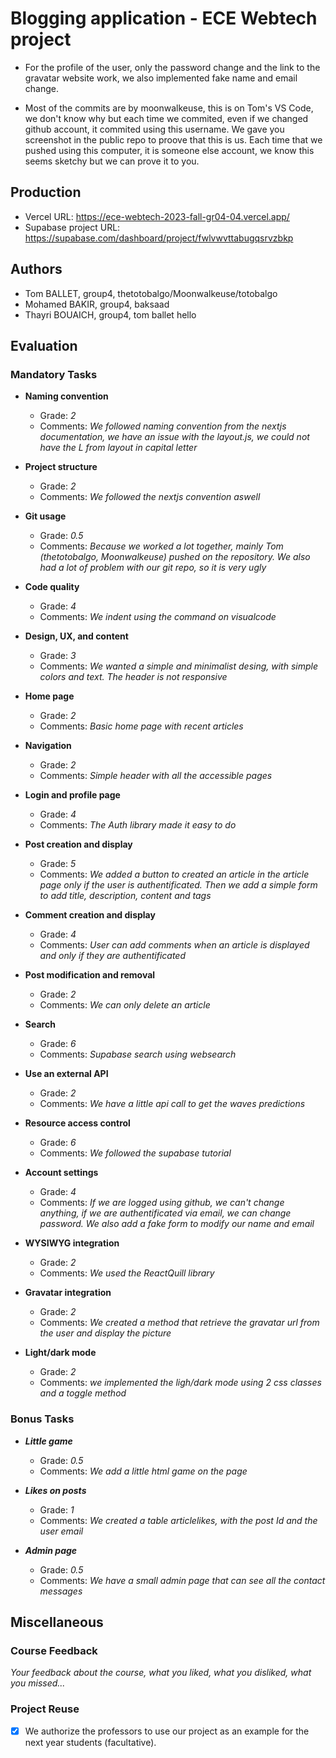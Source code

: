 # Blogging application - ECE Webtech project

- For the profile of the user, only the password change and the link to the gravatar website work, we also implemented fake name and email change.

- Most of the commits are by moonwalkeuse, this is on Tom's VS Code, we don't know why but each time we commited, even if we changed github account, it commited using this username. We gave you screenshot in the public repo to proove that this is us. Each time that we pushed using this computer, it is someone else account, we know this seems sketchy but we can prove it to you.

## Production 

- Vercel URL: https://ece-webtech-2023-fall-gr04-04.vercel.app/
- Supabase project URL: https://supabase.com/dashboard/project/fwlvwvttabugqsrvzbkp

## Authors

- Tom BALLET, group4, thetotobalgo/Moonwalkeuse/totobalgo
- Mohamed BAKIR, group4, baksaad
- Thayri BOUAICH, group4, tom ballet hello

## Evaluation

### Mandatory Tasks

* **Naming convention**
  * Grade: *2*
  * Comments: *We followed naming convention from the nextjs documentation, we have an issue with the layout.js, we could not have the L from layout in capital letter*
* **Project structure**
  * Grade: *2*
  * Comments: *We followed the nextjs convention aswell*
* **Git usage**
  * Grade: *0.5*
  * Comments: *Because we worked a lot together, mainly Tom (thetotobalgo, Moonwalkeuse) pushed on the repository. We also had a lot of problem with our git repo, so it is very ugly*
* **Code quality**
  * Grade: *4*
  * Comments: *We indent using the command on visualcode*
* **Design, UX, and content**
  * Grade: *3*
  * Comments: *We wanted a simple and minimalist desing, with simple colors and text. The header is not responsive*

* **Home page**
  * Grade: *2*
  * Comments: *Basic home page with recent articles*
* **Navigation**
  * Grade: *2*
  * Comments: *Simple header with all the accessible pages*
* **Login and profile page**
  * Grade: *4*
  * Comments: *The Auth library made it easy to do*
* **Post creation and display**
  * Grade: *5*
  * Comments: *We added a button to created an article in the article page only if the user is authentificated. Then we add a simple form to add title, description, content and tags*
* **Comment creation and display**
  * Grade: *4*
  * Comments: *User can add comments when an article is displayed and only if they are authentificated*
* **Post modification and removal**
  * Grade: *2*
  * Comments: *We can only delete an article*
* **Search**
  * Grade: *6*
  * Comments: *Supabase search using websearch*
* **Use an external API**
  * Grade: *2*
  * Comments: *We have a little api call to get the waves predictions*
* **Resource access control**
  * Grade: *6*
  * Comments: *We followed the supabase tutorial*
* **Account settings**
  * Grade: *4*
  * Comments: *If we are logged using github, we can't change anything, if we are authentificated via email, we can change password. We also add a fake form to modify our name and email*
* **WYSIWYG integration**
  * Grade: *2*
  * Comments: *We used the ReactQuill library*
* **Gravatar integration**
  * Grade: *2*
  * Comments: *We created a method that retrieve the gravatar url from the user and display the picture*
* **Light/dark mode**
  * Grade: *2*
  * Comments: *we implemented the ligh/dark mode using 2 css classes and a toggle method*

### Bonus Tasks

* ***Little game***   
  * Grade: *0.5*
  * Comments: *We add a little html game on the page*
* ***Likes on posts***   
  * Grade: *1*
  * Comments: *We created a table articlelikes, with the post Id and the user email*

* ***Admin page***
  * Grade: *0.5*
  * Comments: *We have a small admin page that can see all the contact messages*

## Miscellaneous


### Course Feedback

*Your feedback about the course, what you liked, what you disliked, what you missed...*

### Project Reuse

- [x] We authorize the professors to use our project as an example for the next year students (facultative).
